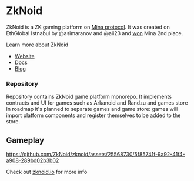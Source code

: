 # ZkNoid

ZkNoid is a ZK gaming platform on [Mina protocol](https://minaprotocol.com/).
It was created on EthGlobal Istnabul by @asimaranov and @aii23 and [won](https://ethglobal.com/showcase/zknoid-nr5ef) Mina 2nd place.

Learn more about ZkNoid
- [Website](https://www.zknoid.io/)
- [Docs](https://docs.zknoid.io/)
- [Blog](https://zknoid.medium.com/)

### Repository

Repository contains ZkNoid game platform monorepo. 
It implements contracts and UI for games such as Arkanoid and Randzu and games store
In roadmap it's planned to separate games and game store: games will import platform components and register themselves to be added to the store.

## Gameplay


https://github.com/ZkNoid/zknoid/assets/25568730/5f85741f-9a92-41f4-a908-289bd02b3b02


Check out [zknoid.io](https://www.zknoid.io/) for more info
